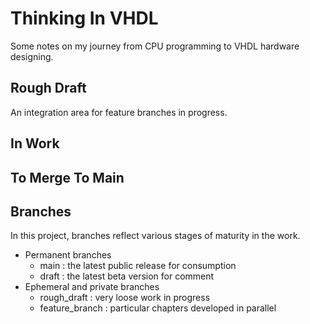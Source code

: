 # Thinking In VHDL

Some notes on my journey from CPU programming to VHDL hardware designing.

## Rough Draft

An integration area for feature branches in progress.

## In Work

## To Merge To Main

## Branches

In this project, branches reflect various stages of maturity in the work.

- Permanent branches
   - main : the latest public release for consumption
   - draft : the latest beta version for comment
- Ephemeral and private branches
   - rough_draft : very loose work in progress
   - feature_branch : particular chapters developed in parallel
